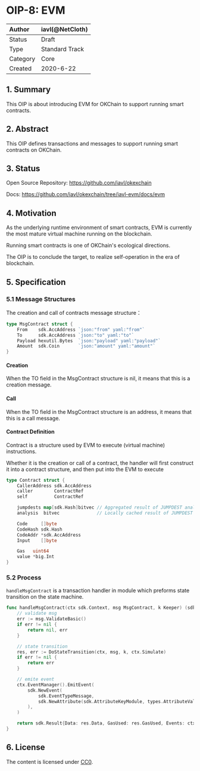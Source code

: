 # OIP-8: EVM

| Author   | iavl(@NetCloth) |
| :------- | --------------------- |
| Status   | Draft                 |
| Type     | Standard Track        |
| Category | Core                  |
| Created  | 2020-6-22             |

## 1. Summary

This OIP is about introducing EVM for OKChain to support running smart contracts.

## 2. Abstract­

This OIP defines transactions and messages to support running smart contracts on OKChain.

## 3. Status

Open Source Repository: https://github.com/iavl/okexchain

Docs: https://github.com/iavl/okexchain/tree/iavl-evm/docs/evm

## 4. Motivation

As the underlying runtime environment of smart contracts, EVM is currently the most mature virtual machine running on the blockchain.

Running smart contracts is one of OKChain's ecological directions.

The OIP is to conclude the target, to realize self-operation in the era of blockchain.

## 5. Specification

### 5.1 Message Structures

The creation and call of contracts message structure：

```go
type MsgContract struct {
	From    sdk.AccAddress `json:"from" yaml:"from"`
	To      sdk.AccAddress `json:"to" yaml:"to"`
	Payload hexutil.Bytes  `json:"payload" yaml:"payload"`
	Amount  sdk.Coin       `json:"amount" yaml:"amount"`
}
```

#### Creation

When the TO field in the MsgContract structure is nil, it means that this is a creation message.

#### Call

When the TO field in the MsgContract structure is an address, it means that this is a call message.

#### Contract Definition

Contract is a structure used by EVM to execute (virtual machine) instructions.

Whether it is the creation or call of a contract, the handler will first construct it into a contract structure, and then put into the EVM to execute

```go
type Contract struct {
	CallerAddress sdk.AccAddress
	caller        ContractRef
	self          ContractRef

	jumpdests map[sdk.Hash]bitvec // Aggregated result of JUMPDEST analysis.
	analysis  bitvec              // Locally cached result of JUMPDEST analysis

	Code     []byte
	CodeHash sdk.Hash
	CodeAddr *sdk.AccAddress
	Input    []byte

	Gas   uint64
	value *big.Int
}
```

### 5.2 Process

```handleMsgContract``` is a transaction handler in module which preforms state transition on the state machine.

```go
func handleMsgContract(ctx sdk.Context, msg MsgContract, k Keeper) (sdk.Result) {
	// validate msg
	err := msg.ValidateBasic()
	if err != nil {
		return nil, err
	}

	// state transition
	res, err := DoStateTransition(ctx, msg, k, ctx.Simulate)
	if err != nil {
		return err
	}

	// emite event
	ctx.EventManager().EmitEvent(
		sdk.NewEvent(
			sdk.EventTypeMessage,
			sdk.NewAttribute(sdk.AttributeKeyModule, types.AttributeValueCategory),
		),
	)

	return sdk.Result{Data: res.Data, GasUsed: res.GasUsed, Events: ctx.EventManager().Events()}
}
```

## 6. License

The content is licensed under [CC0](https://creativecommons.org/publicdomain/zero/1.0/).
